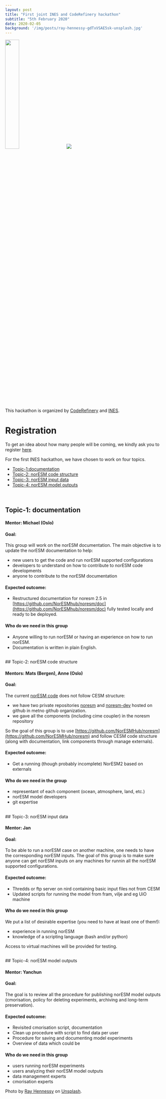 ```yaml
---
layout: post
title: "First joint INES and CodeRefinery hackathon"
subtitle: "5th February 2020"
date: 2020-02-05
background: '/img/posts/ray-hennessy-gdTxVSAE5sk-unsplash.jpg'
---
```


<img src="https://coderefinery.org/assets/img/logos/coderefinery.png" width="30%"> &nbsp;&nbsp;&nbsp;&nbsp;&nbsp;&nbsp;&nbsp;&nbsp;&nbsp;&nbsp;&nbsp;<img src="https://www.mn.uio.no/geo/english/research/projects/ines/bilder/ines-250px.jpg">

This hackathon is organized by [CodeRefinery](https://coderefinery.org/) and [INES](https://www.norceresearch.no/prosjekter/infrastructure-for-norwegian-earth-system-modelling-ines).

# Registration

To get an idea about how many people will be coming, we kindly ask you to register [here](https://docs.google.com/forms/d/e/1FAIpQLSfXqBkzOGWvK6kuLUlDMJ2viFBCwEUSfOWjpyXHohSL8ncnsA/viewform).

For the first INES hackathon, we have chosen to work on four topics.

<ul>
<li><a href="#topic-1">Topic-1:documentation</a></li>
<li><a href="#topic-2">Topic-2: norESM code structure</a></li>
<li><a href="#topic-3">Topic-3: norESM input data</a></li>
<li><a href="#topic-4">Topic-4: norESM model outputs</a></li>
</ul>

<br>

<h2 id="topic-1"></h2>

## Topic-1: documentation

#### Mentor: Michael (Oslo)

#### Goal:

This group will work on the norESM documentation. The main objective is to update the norESM documentation to help:

- new users to get the code and run norESM supported configurations
- developers to understand on how to contribute to norESM code developments
- anyone to contribute to the norESM documentation
	
#### Expected outcome:

- Restructured documentation for noresm 2.5 in [https://github.com/NorESMhub/noresm/doc](https://github.com/NorESMhub/noresm/doc) fully tested locally and ready to be deployed.

#### Who do we need in this group

- Anyone willing to run norESM or having an experience on how to run norESM.
- Documentation is written in plain English.

<h2 id="topic-2"></h2>
## Topic-2: norESM code structure

#### Mentors: Mats (Bergen), Anne (Oslo)

#### Goal:

The current [norESM code](https://github.com/metno/noresm-dev) does not follow CESM structure:
- we have two private repositories [noresm](https://github.com/metno/noresm) and [noresm-dev](https://github.com/metno/noresm-dev) hosted on github in metno github organization.
- we gave all the components (including cime coupler) in the noresm repository

So the goal of this group is to use [https://github.com/NorESMHub/noresm](https://github.com/NorESMHub/noresm) and follow CESM code structure (along with documentation, link components through manage externals).

#### Expected outcome:

- Get a running (though probably incomplete) NorESM2 based on externals

#### Who do we need in the group

- representant of each component (ocean, atmosphere, land, etc.)
- norESM model developers
- git expertise

<h2 id="topic-3"></h2>
## Topic-3: norESM input data

#### Mentor: Jan

#### Goal:

To be able to run a norESM case on another machine, one needs to have the corresponding norESM inputs. The goal of this group is to make sure anyone can get norESM inputs on any machines for runnin all the norESM supported configurations.

#### Expected outcome:

- Thredds or ftp server on nird containing basic input files not from CESM
- Updated scripts for running the model from fram, vilje and eg UiO machine

#### Who do we need in this group

We put a list of desirable expertise (you need to have at least one of them!):

- experience in running norESM
- knowledge of a scripting language (bash and/or python)

Access to virtual machines will be provided for testing.

<h2 id="topic-4"></h2>
## Topic-4: norESM model outputs

#### Mentor: Yanchun

#### Goal:

The goal is to review all the procedure for publishing norESM model outputs (cmorisation, policy for deleting experiments, archiving and long-term preservation).


#### Expected outcome:

- Revisited cmorisation script, documentation
- Clean up procedure with script to find data per user
- Procedure for saving and documenting model experiments
- Overview of data which could be 

#### Who do we need in this group

- users running norESM experiments
- users analyzing their norESM model outputs
- data management experts
- cmorisation experts

<p>Photo by <a href="https://unsplash.com/@rayhennessy">Ray Hennessy</a> on <a href="https://unsplash.com/">Unsplash</a>.</p>
